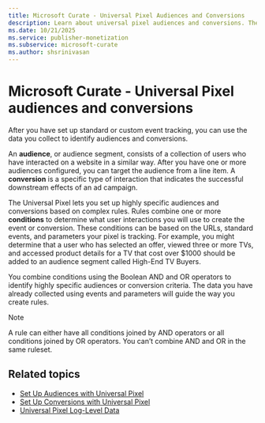 ```yaml
---
title: Microsoft Curate - Universal Pixel Audiences and Conversions
description: Learn about universal pixel audiences and conversions. The universal pixel allows for setting up specific audiences and conversions based on complex rules. 
ms.date: 10/21/2025
ms.service: publisher-monetization
ms.subservice: microsoft-curate
ms.author: shsrinivasan
---
```


# Microsoft Curate - Universal Pixel audiences and conversions

After you have set up standard or custom event tracking, you can use the data you collect to identify audiences and conversions.

An **audience**, or audience segment, consists of a collection of users who have interacted on a website in a similar way. After you have one or more audiences configured, you can target the audience from a line item. A **conversion** is a specific type of interaction that indicates the successful downstream effects of an ad campaign.

The Universal Pixel lets you set up highly specific audiences and conversions based on complex rules. Rules combine one or more **conditions** to determine what user interactions you will use to create the event or conversion. These conditions can be based on the URLs, standard events, and parameters your pixel is tracking. For example, you might determine that a user who has selected an offer, viewed three or more TVs, and accessed product details for a TV that cost over $1000 should be added to an audience segment called High-End TV Buyers.

You combine conditions using the Boolean AND and OR operators to identify highly specific audiences or conversion criteria. The data you have already collected using events and parameters will guide the way you create rules.

> [!NOTE]
> A rule can either have all conditions joined by AND operators or all conditions joined by OR operators. You can’t combine AND and OR in the same ruleset.

## Related topics

- [Set Up Audiences with Universal Pixel](./set-up-audiences-with-universal-pixel.md)
- [Set Up Conversions with Universal Pixel](./set-up-conversions-with-universal-pixel.md)
- [Universal Pixel Log-Level Data](../log-level-data/universal-pixel-feed.md)
